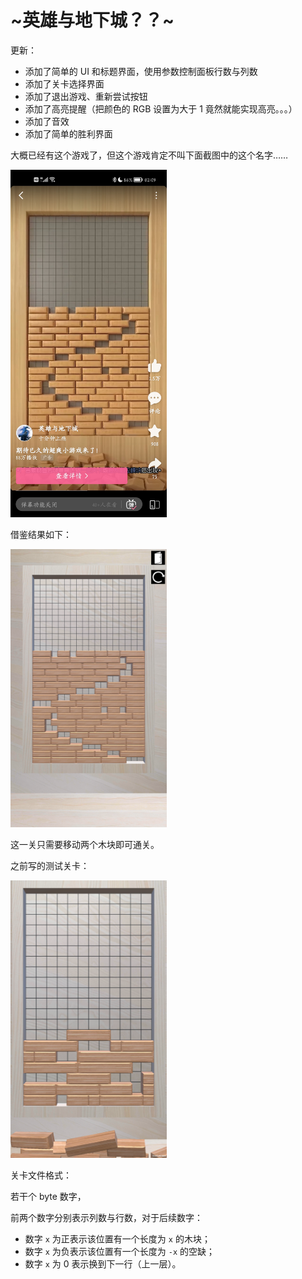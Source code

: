# ~英雄与地下城？？~

更新：

 - 添加了简单的 UI 和标题界面，使用参数控制面板行数与列数
 - 添加了关卡选择界面
 - 添加了退出游戏、重新尝试按钮
 - 添加了高亮提醒（把颜色的 RGB 设置为大于 1 竟然就能实现高亮。。。）
 - 添加了音效
 - 添加了简单的胜利界面

大概已经有这个游戏了，但这个游戏肯定不叫下面截图中的这个名字……

<img src="Imgs/b.jpg" width="250">

借鉴结果如下：

<img src="Imgs/level1.png" width="250">

这一关只需要移动两个木块即可通关。

之前写的测试关卡：

<img src="Imgs/test.png" width="250">

关卡文件格式：

若干个 byte 数字，

前两个数字分别表示列数与行数，对于后续数字：

 - 数字 `x` 为正表示该位置有一个长度为 `x` 的木块；
 - 数字 `x` 为负表示该位置有一个长度为 `-x` 的空缺；
 - 数字 `x` 为 0 表示换到下一行（上一层）。
